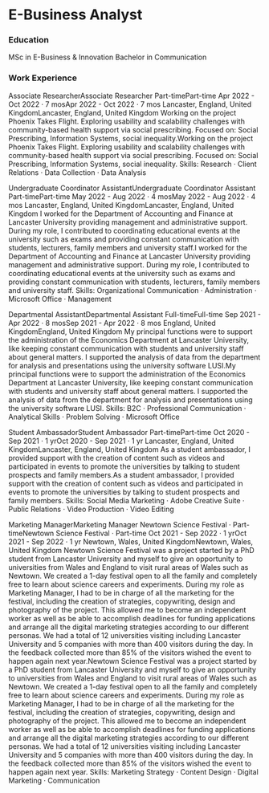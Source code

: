 # E-Business Analyst

### Education
MSc in E-Business & Innovation
Bachelor in Communication

### Work Experience
Associate ResearcherAssociate Researcher
Part-timePart-time
Apr 2022 - Oct 2022 · 7 mosApr 2022 - Oct 2022 · 7 mos
Lancaster, England, United KingdomLancaster, England, United Kingdom
Working on the project Phoenix Takes Flight. Exploring usability and scalability challenges with community-based health support via social prescribing.
Focused on: Social Prescribing, Information Systems, social inequality.Working on the project Phoenix Takes Flight. Exploring usability and scalability challenges with community-based health support via social prescribing. Focused on: Social Prescribing, Information Systems, social inequality.
Skills: Research · Client Relations · Data Collection · Data Analysis


Undergraduate Coordinator AssistantUndergraduate Coordinator Assistant
Part-timePart-time
May 2022 - Aug 2022 · 4 mosMay 2022 - Aug 2022 · 4 mos
Lancaster, England, United KingdomLancaster, England, United Kingdom
I worked for the Department of Accounting and Finance at Lancaster University providing management and administrative support. During my role, I contributed to coordinating educational events at the university such as exams and providing constant communication with students, lecturers, family members and university staff.I worked for the Department of Accounting and Finance at Lancaster University providing management and administrative support. During my role, I contributed to coordinating educational events at the university such as exams and providing constant communication with students, lecturers, family members and university staff.
Skills: Organizational Communication · Administration · Microsoft Office · Management


Departmental AssistantDepartmental Assistant
Full-timeFull-time
Sep 2021 - Apr 2022 · 8 mosSep 2021 - Apr 2022 · 8 mos
England, United KingdomEngland, United Kingdom
My principal functions were to support the administration of the Economics Department at Lancaster University, like keeping constant communication with students and university staff about general matters. I supported the analysis of data from the department for analysis and presentations using the university software LUSI.My principal functions were to support the administration of the Economics Department at Lancaster University, like keeping constant communication with students and university staff about general matters. I supported the analysis of data from the department for analysis and presentations using the university software LUSI.
Skills: B2C · Professional Communication · Analytical Skills · Problem Solving · Microsoft Office


Student AmbassadorStudent Ambassador
Part-timePart-time
Oct 2020 - Sep 2021 · 1 yrOct 2020 - Sep 2021 · 1 yr
Lancaster, England, United KingdomLancaster, England, United Kingdom
As a student ambassador, I provided support with the creation of content such as videos and participated in events to promote the universities by talking to student prospects and family members.As a student ambassador, I provided support with the creation of content such as videos and participated in events to promote the universities by talking to student prospects and family members.
Skills: Social Media Marketing · Adobe Creative Suite · Public Relations · Video Production · Video Editing


Marketing ManagerMarketing Manager
Newtown Science Festival · Part-timeNewtown Science Festival · Part-time
Oct 2021 - Sep 2022 · 1 yrOct 2021 - Sep 2022 · 1 yr
Newtown, Wales, United KingdomNewtown, Wales, United Kingdom
Newtown Science Festival was a project started by a PhD student from Lancaster University and myself to give an opportunity to universities from Wales and England to visit rural areas of Wales such as Newtown. We created a 1-day festival open to all the family and completely free to learn about science careers and experiments.
During my role as Marketing Manager, I had to be in charge of all the marketing for the festival, including the creation of strategies, copywriting, design and photography of the project. This allowed me to become an independent worker as well as be able to accomplish deadlines for funding applications and arrange all the digital marketing strategies according to our different personas. 
We had a total of 12 universities visiting including Lancaster University and 5 companies with more than 400 visitors during the day. 
In the feedback collected more than 85% of the visitors wished the event to happen again next year.Newtown Science Festival was a project started by a PhD student from Lancaster University and myself to give an opportunity to universities from Wales and England to visit rural areas of Wales such as Newtown. We created a 1-day festival open to all the family and completely free to learn about science careers and experiments. During my role as Marketing Manager, I had to be in charge of all the marketing for the festival, including the creation of strategies, copywriting, design and photography of the project. This allowed me to become an independent worker as well as be able to accomplish deadlines for funding applications and arrange all the digital marketing strategies according to our different personas. We had a total of 12 universities visiting including Lancaster University and 5 companies with more than 400 visitors during the day. In the feedback collected more than 85% of the visitors wished the event to happen again next year.
Skills: Marketing Strategy · Content Design · Digital Marketing · Communication


